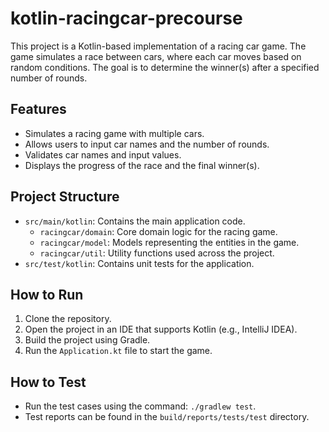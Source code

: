 # kotlin-racingcar-precourse

This project is a Kotlin-based implementation of a racing car game. The game simulates a race between cars, where each car moves based on random conditions. The goal is to determine the winner(s) after a specified number of rounds.

## Features
- Simulates a racing game with multiple cars.
- Allows users to input car names and the number of rounds.
- Validates car names and input values.
- Displays the progress of the race and the final winner(s).

## Project Structure
- `src/main/kotlin`: Contains the main application code.
  - `racingcar/domain`: Core domain logic for the racing game.
  - `racingcar/model`: Models representing the entities in the game.
  - `racingcar/util`: Utility functions used across the project.
- `src/test/kotlin`: Contains unit tests for the application.

## How to Run
1. Clone the repository.
2. Open the project in an IDE that supports Kotlin (e.g., IntelliJ IDEA).
3. Build the project using Gradle.
4. Run the `Application.kt` file to start the game.

## How to Test
- Run the test cases using the command: `./gradlew test`.
- Test reports can be found in the `build/reports/tests/test` directory.

